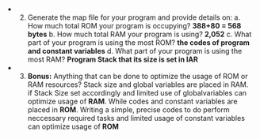 *  2. Generate the map file for your program and provide details on:
      a. How much total ROM your program is occupying?  **388+80 = 568 bytes**
      b. How much total RAM your program is using?      **2,052**
      c. What part of your program is using the most ROM?  **the codes of program and constant variables**
      d. What part of your program is using the most RAM?  **Program Stack that its size is set in IAR**
      
*  3. **Bonus:** Anything that can be done to optimize the usage of ROM or RAM resources? Stack size and global 
      variables are placed in RAM. if Stack Size set accordingly and limited use of globalvariables can optimize usage of **RAM**.
      While codes and constant variables are placed in **ROM**.  Writing a simple, precise codes to do perform neccessary required tasks and limited usage of constant variables can optimize usage of **ROM** 
      